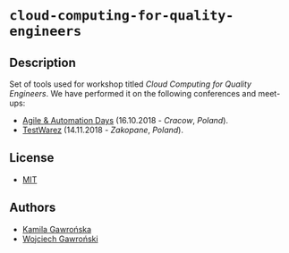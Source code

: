 # `cloud-computing-for-quality-engineers`

## Description

Set of tools used for workshop titled *Cloud Computing for Quality Engineers*. We have performed it on the following conferences and meet-ups:

- [Agile & Automation Days](http://aadays.pl/speakers/kamila-gawronska/) (16.10.2018 - *Cracow*, *Poland*).
- [TestWarez](https://www.testwarez.pl/warsztat14-en/) (14.11.2018 - *Zakopane*, *Poland*).

## License

- [MIT](LICENSE.md)

## Authors

- [Kamila Gawrońska](mailto:kgawronska@white-rook.pl)
- [Wojciech Gawroński](mailto:wgawronski@white-rook.pl)
